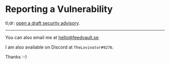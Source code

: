 # Reporting a Vulnerability

tl;dr: [open a draft security advisory](https://github.com/TheLovinator1/FeedVault/security/advisories/new).

---

You can also email me at [hello@feedvault.se](mailto:hello@feedvault.se).

I am also available on Discord at `TheLovinator#9276`.

Thanks :-)
